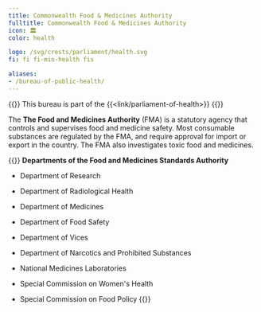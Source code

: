 ```yaml
---
title: Commonwealth Food & Medicines Authority
fulltitle: Commonwealth Food & Medicines Authority
icon: 🏛️
color: health

logo: /svg/crests/parliament/health.svg
fi: fi fi-min-health fis

aliases:
- /bureau-of-public-health/
---
```

{{<note series>}}
 This bureau is part of the {{<link/parliament-of-health>}}
{{</note>}}

The <span class="fi fi-min-health fis"></span> **The Food and Medicines Authority** (FMA) is a statutory agency that controls and supervises food and medicine safety. Most consumable substances are regulated by the FMA, and require approval for import or export in the country. The FMA also investigates toxic food and medicines.

{{<note panel>}}
**Departments of the Food and Medicines Standards Authority**

* Department of Research
* Department of Radiological Health
* Department of Medicines
* Department of Food Safety
* Department of Vices
* Department of Narcotics and Prohibited Substances
* National Medicines Laboratories

* Special Commission on Women's Health
* Special Commission on Food Policy
{{</note>}}
